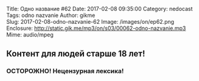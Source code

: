 Title: Одно название #62
Date: 2017-02-08 09:35:00
Category: nedocast  
Tags: odno nazvanie
Author: gikme  
Slug: 2017-02-08-odno-nazvanie-62
Image: /images/on/ep62.png
Enclosure: http://static.gik.me/mp3/on/s03/00062-odno-nazvanie.mp3
Mime: audio/mpeg


## Контент для людей старше 18 лет!

### ОСТОРОЖНО! Нецензурная лексика!
